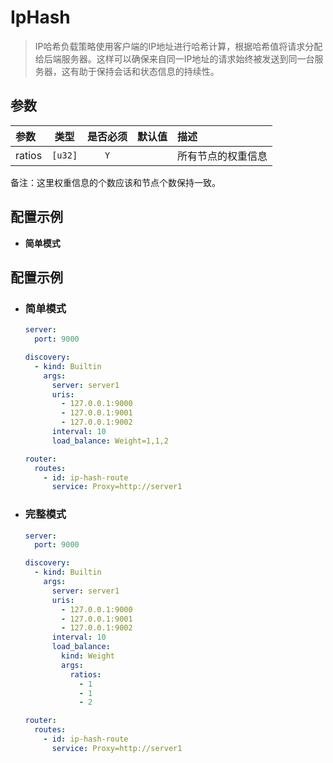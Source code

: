 # IpHash

> IP哈希负载策略使用客户端的IP地址进行哈希计算，根据哈希值将请求分配给后端服务器。这样可以确保来自同一IP地址的请求始终被发送到同一台服务器，这有助于保持会话和状态信息的持续性。

## 参数

| 参数     |   类型    | 是否必须 | 默认值 | 描述        |
|:-------|:-------:|:----:|:---:|:----------|
| ratios | `[u32]` | `Y`  |     | 所有节点的权重信息 |

备注：这里权重信息的个数应该和节点个数保持一致。

## 配置示例

- **简单模式**

## 配置示例

- ### 简单模式

    ```yaml
    server:
      port: 9000
    
    discovery:
      - kind: Builtin
        args:
          server: server1
          uris:
            - 127.0.0.1:9000
            - 127.0.0.1:9001
            - 127.0.0.1:9002
          interval: 10
          load_balance: Weight=1,1,2
    
    router:
      routes:
        - id: ip-hash-route
          service: Proxy=http://server1
    ```


- ### 完整模式

    ```yaml
    server:
      port: 9000
    
    discovery:
      - kind: Builtin
        args:
          server: server1
          uris:
            - 127.0.0.1:9000
            - 127.0.0.1:9001
            - 127.0.0.1:9002
          interval: 10
          load_balance: 
            kind: Weight
            args:
              ratios:
                - 1
                - 1
                - 2
    
    router:
      routes:
        - id: ip-hash-route
          service: Proxy=http://server1
    ```